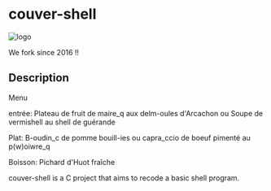 # couver-shell

![logo](http://i.imgur.com/PgMmcMZ.png)

We fork since 2016 !!

## Description

   Menu

   entrée:
   Plateau de fruit de maire_q aux delm-oules d'Arcachon
   ou
   Soupe de vermishell au shell de guérande   

   Plat:
   B-oudin_c de pomme bouill-ies
   ou
   capra_ccio de boeuf pimenté au p(w)oiwre_q

   Boisson:
   Pichard d'Huot fraîche

couver-shell is a C project that aims to recode a basic shell program.

